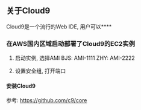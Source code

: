 ## 关于Cloud9

Cloud9是一个流行的Web IDE, 用户可以****


### 在AWS国内区域启动部署了Cloud9的EC2实例

1. 启动实例, 选择AMI
BJS: AMI-1111
ZHY: AMI-2222

2. 设置安全组, 打开端口


#### 安装Cloud9

参考: https://github.com/c9/core
